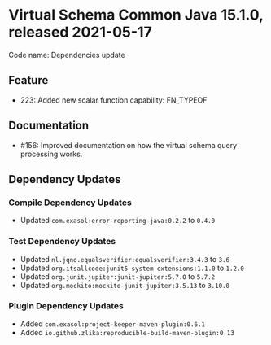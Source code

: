 # Virtual Schema Common Java 15.1.0, released 2021-05-17

Code name: Dependencies update

## Feature

* 223: Added new scalar function capability: FN_TYPEOF

## Documentation

* #156: Improved documentation on how the virtual schema query processing works.

## Dependency Updates

### Compile Dependency Updates

* Updated `com.exasol:error-reporting-java:0.2.2` to `0.4.0`

### Test Dependency Updates

* Updated `nl.jqno.equalsverifier:equalsverifier:3.4.3` to `3.6`
* Updated `org.itsallcode:junit5-system-extensions:1.1.0` to `1.2.0`
* Updated `org.junit.jupiter:junit-jupiter:5.7.0` to `5.7.2`
* Updated `org.mockito:mockito-junit-jupiter:3.5.13` to `3.10.0`

### Plugin Dependency Updates

* Added `com.exasol:project-keeper-maven-plugin:0.6.1`
* Added `io.github.zlika:reproducible-build-maven-plugin:0.13`
